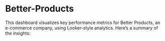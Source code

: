 # Better-Products
This dashboard visualizes key performance metrics for Better Products, an e-commerce company, using Looker-style analytics. Here’s a summary of the insights:
